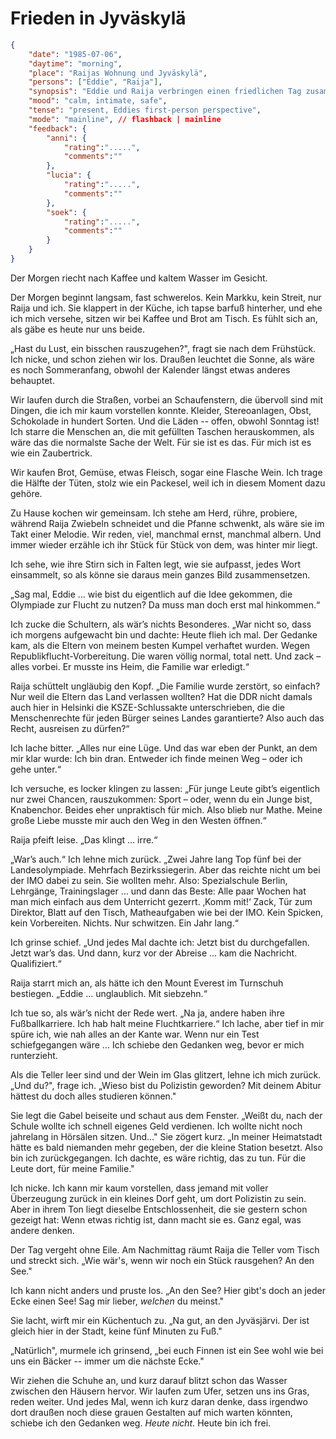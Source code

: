 # Frieden in Jyväskylä

```json
{
    "date": "1985-07-06",
    "daytime": "morning",
    "place": "Raijas Wohnung und Jyväskylä",
    "persons": ["Eddie", "Raija"],
    "synopsis": "Eddie und Raija verbringen einen friedlichen Tag zusammen, gehen einkaufen, kochen, reden offen über Vergangenes und spazieren zum See.",
    "mood": "calm, intimate, safe",
    "tense": "present, Eddies first-person perspective",
    "mode": "mainline", // flashback | mainline
    "feedback": {
        "anni": {
            "rating":".....",
            "comments":""
        },
        "lucia": {
            "rating":".....",
            "comments":""
        },
        "soek": {
            "rating":".....",
            "comments":""
        }
    }
}
```

Der Morgen riecht nach Kaffee und kaltem Wasser im Gesicht.

Der Morgen beginnt langsam, fast schwerelos. Kein Markku, kein Streit,
nur Raija und ich. Sie klappert in der Küche, ich tapse barfuß
hinterher, und ehe ich mich versehe, sitzen wir bei Kaffee und Brot am
Tisch. Es fühlt sich an, als gäbe es heute nur uns beide.

„Hast du Lust, ein bisschen rauszugehen?", fragt sie nach dem
Frühstück.\
Ich nicke, und schon ziehen wir los. Draußen leuchtet die Sonne, als
wäre es noch Sommeranfang, obwohl der Kalender längst etwas anderes
behauptet.

Wir laufen durch die Straßen, vorbei an Schaufenstern, die übervoll sind
mit Dingen, die ich mir kaum vorstellen konnte. Kleider, Stereoanlagen,
Obst, Schokolade in hundert Sorten. Und die Läden -- offen, obwohl
Sonntag ist! Ich starre die Menschen an, die mit gefüllten Taschen
herauskommen, als wäre das die normalste Sache der Welt. Für sie ist es
das. Für mich ist es wie ein Zaubertrick.

Wir kaufen Brot, Gemüse, etwas Fleisch, sogar eine Flasche Wein. Ich
trage die Hälfte der Tüten, stolz wie ein Packesel, weil ich in diesem
Moment dazu gehöre.

Zu Hause kochen wir gemeinsam. Ich stehe am Herd, rühre, probiere,
während Raija Zwiebeln schneidet und die Pfanne schwenkt, als wäre sie
im Takt einer Melodie. Wir reden, viel, manchmal ernst, manchmal albern.
Und immer wieder erzähle ich ihr Stück für Stück von dem, was hinter mir
liegt.

Ich sehe, wie ihre Stirn sich in Falten legt, wie sie aufpasst, jedes
Wort einsammelt, so als könne sie daraus mein ganzes Bild
zusammensetzen.

„Sag mal, Eddie … wie bist du eigentlich auf die Idee gekommen, die Olympiade zur Flucht zu nutzen? Da muss man doch erst mal hinkommen.“

Ich zucke die Schultern, als wär’s nichts Besonderes. „War nicht so, dass ich morgens aufgewacht bin und dachte: Heute flieh ich mal. Der Gedanke kam, als die Eltern von meinem besten Kumpel verhaftet wurden. Wegen Republikflucht-Vorbereitung. Die waren völlig normal, total nett. Und zack – alles vorbei. Er musste ins Heim, die Familie war erledigt.“

Raija schüttelt ungläubig den Kopf. „Die Familie wurde zerstört, so einfach? Nur weil die Eltern das Land verlassen wollten? Hat die DDR nicht damals auch hier in Helsinki die KSZE-Schlussakte unterschrieben, die die Menschenrechte für jeden Bürger seines Landes garantierte? Also auch das Recht, ausreisen zu dürfen?“

Ich lache bitter. „Alles nur eine Lüge. Und das war eben der Punkt, an dem mir klar wurde: Ich bin dran. Entweder ich finde meinen Weg – oder ich gehe unter.“

Ich versuche, es locker klingen zu lassen: „Für junge Leute gibt’s eigentlich nur zwei Chancen, rauszukommen: Sport – oder, wenn du ein Junge bist, Knabenchor. Beides eher unpraktisch für mich. Also blieb nur Mathe. Meine große Liebe musste mir auch den Weg in den Westen öffnen.“

Raija pfeift leise. „Das klingt … irre.“

„War’s auch.“ Ich lehne mich zurück. „Zwei Jahre lang Top fünf bei der Landesolympiade. Mehrfach Bezirkssiegerin. Aber das reichte nicht um bei der IMO dabei zu sein. Sie wollten mehr. Also: Spezialschule Berlin, Lehrgänge, Trainingslager … und dann das Beste: Alle paar Wochen hat man mich einfach aus dem Unterricht gezerrt. ‚Komm mit!‘ Zack, Tür zum Direktor, Blatt auf den Tisch, Matheaufgaben wie bei der IMO. Kein Spicken, kein Vorbereiten. Nichts. Nur schwitzen. Ein Jahr lang.“

Ich grinse schief. „Und jedes Mal dachte ich: Jetzt bist du durchgefallen. Jetzt war’s das. Und dann, kurz vor der Abreise … kam die Nachricht. Qualifiziert.“

Raija starrt mich an, als hätte ich den Mount Everest im Turnschuh bestiegen. „Eddie … unglaublich. Mit siebzehn.“

Ich tue so, als wär’s nicht der Rede wert. „Na ja, andere haben ihre Fußballkarriere. Ich hab halt meine Fluchtkarriere.“ Ich lache, aber tief in mir spüre ich, wie nah alles an der Kante war. Wenn nur ein Test schiefgegangen wäre … Ich schiebe den Gedanken weg, bevor er mich runterzieht.

Als die Teller leer sind und der Wein im Glas glitzert, lehne ich mich
zurück. „Und du?", frage ich. „Wieso bist du Polizistin geworden? Mit
deinem Abitur hättest du doch alles studieren können."

Sie legt die Gabel beiseite und schaut aus dem Fenster. „Weißt du, nach
der Schule wollte ich schnell eigenes Geld verdienen. Ich wollte nicht
noch jahrelang in Hörsälen sitzen. Und..." Sie zögert kurz. „In meiner
Heimatstadt hätte es bald niemanden mehr gegeben, der die kleine Station
besetzt. Also bin ich zurückgegangen. Ich dachte, es wäre richtig, das
zu tun. Für die Leute dort, für meine Familie."

Ich nicke. Ich kann mir kaum vorstellen, dass jemand mit voller
Überzeugung zurück in ein kleines Dorf geht, um dort Polizistin zu sein.
Aber in ihrem Ton liegt dieselbe Entschlossenheit, die sie gestern schon
gezeigt hat: Wenn etwas richtig ist, dann macht sie es. Ganz egal, was
andere denken.

Der Tag vergeht ohne Eile. Am Nachmittag räumt Raija die Teller vom
Tisch und streckt sich. „Wie wär's, wenn wir noch ein Stück rausgehen?
An den See."

Ich kann nicht anders und pruste los. „An den See? Hier gibt's doch an
jeder Ecke einen See! Sag mir lieber, *welchen* du meinst."

Sie lacht, wirft mir ein Küchentuch zu. „Na gut, an den Jyväsjärvi. Der
ist gleich hier in der Stadt, keine fünf Minuten zu Fuß."

„Natürlich", murmele ich grinsend, „bei euch Finnen ist ein See wohl wie
bei uns ein Bäcker -- immer um die nächste Ecke."

Wir ziehen die Schuhe an, und kurz darauf blitzt schon das Wasser
zwischen den Häusern hervor. Wir laufen zum Ufer, setzen uns ins Gras,
reden weiter. Und jedes Mal, wenn ich kurz daran denke, dass irgendwo
dort draußen noch diese grauen Gestalten auf mich warten könnten,
schiebe ich den Gedanken weg. *Heute nicht.* Heute bin ich frei.
